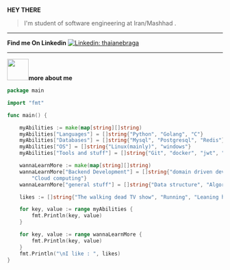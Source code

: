 **HEY THERE**
> I'm student of software engineering at Iran/Mashhad .

***
**Find me On Linkedin**
[![Linkedin: thaianebraga](https://img.shields.io/badge/-Mahdi-blue?style=flat-square&logo=Linkedin&logoColor=white&link=https://www.linkedin.com/in/mahdi-zarepoor-4a48b3211/)](https://www.linkedin.com/in/mahdi-zarepoor-4a48b3211/)
***
**<img src="https://media.giphy.com/media/VgCDAzcKvsR6OM0uWg/giphy.gif" width="50">more about me**

```go 
package main

import "fmt"

func main() {

	myAbilities := make(map[string][]string)
	myAbilities["Languages"] = []string{"Python", "Golang", "C"}
	myAbilities["Databases"] = []string{"Mysql", "Postgresql", "Redis"}
	myAbilities["OS"] = []string{"Linux(mainly)", "windows"}
	myAbilities["Tools and stuff"] = []string{"Git", "docker", "jwt", "golang web frameworks"}

	wannaLearnMore := make(map[string][]string)
	wannaLearnMore["Backend Development"] = []string{"domain driven development", "microservices", "solid implementation",
		"Cloud computing"}
	wannaLearnMore["general stuff"] = []string{"Data structure", "Algorithms"}

	likes := []string{"The walking dead TV show", "Running", "Leaning human/computer languages", "MetalHead"}

	for key, value := range myAbilities {
		fmt.Println(key, value)
	}

	for key, value := range wannaLearnMore {
		fmt.Println(key, value)
	}
	fmt.Println("\nI like : ", likes)
}

```


